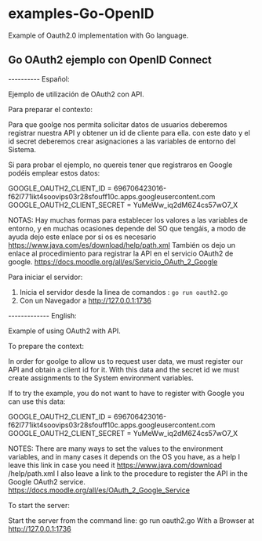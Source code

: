 # examples-Go-OpenID
Example of Oauth2.0 implementation with Go language.
## Go OAuth2 ejemplo con OpenID Connect

---------- Español:

Ejemplo de utilización de OAuth2 con API.

Para preparar el contexto:

 Para que goolge nos permita solicitar datos de usuarios deberemos registrar nuestra API y obtener un id de cliente para ella.
  con este dato y el id secret deberemos crear asignaciones a las variables de entorno del Sistema.
  
 Si para probar el ejemplo, no quereis tener que registraros en Google podéis emplear estos datos: 

 GOOGLE_OAUTH2_CLIENT_ID = 696706423016-f62l771ikt4soovips03r28sfouff10c.apps.googleusercontent.com
 GOOGLE_OAUTH2_CLIENT_SECRET = YuMeWw_iq2dM6Z4cs57wO7_X

NOTAS: Hay muchas formas para establecer los valores a las variables de entorno, y en muchas ocasiones depende del SO que tengáis, a modo de ayuda dejo este enlace por si os es necesario https://www.java.com/es/download/help/path.xml
       También os dejo un enlace al procedimiento para registrar la API en el servicio OAuth2 de google. https://docs.moodle.org/all/es/Servicio_OAuth_2_Google

Para iniciar el servidor:

1. Inicia el servidor desde la linea de comandos : `go run oauth2.go`
2. Con un Navegador a http://127.0.0.1:1736


------------- English:

Example of using OAuth2 with API.

To prepare the context:

In order for goolge to allow us to request user data, we must register our API and obtain a client id for it. With this data and the secret id we must create assignments to the System environment variables.

If to try the example, you do not want to have to register with Google you can use this data:

GOOGLE_OAUTH2_CLIENT_ID = 696706423016-f62l771ikt4soovips03r28sfouff10c.apps.googleusercontent.com 
GOOGLE_OAUTH2_CLIENT_SECRET = YuMeWw_iq2dM6Z4cs57wO7_X

NOTES: There are many ways to set the values ​​to the environment variables, and in many cases it depends on the OS you have, as a help I leave this link in case you need it https://www.java.com/download /help/path.xml I also leave a link to the procedure to register the API in the Google OAuth2 service. https://docs.moodle.org/all/es/OAuth_2_Google_Service

To start the server:

Start the server from the command line: go run oauth2.go
With a Browser at http://127.0.0.1:1736
